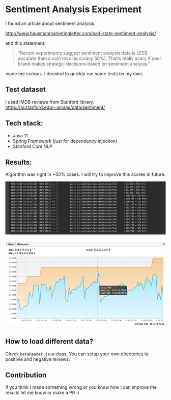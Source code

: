 # Sentiment Analysis Experiment

I found an article about sentiment analysis.

http://www.hausmanmarketingletter.com/sad-state-sentiment-analysis/

and this statement:

> "Recent experiments suggest sentiment analysis data is LESS accurate than a coin toss (accuracy 50%). That’s really scary if your brand makes strategic decisions based on sentiment analysis."

made me curious. I decided to quickly run some tests on my own. 

## Test dataset
I used IMDB reviews from Stanford library.
https://ai.stanford.edu/~amaas/data/sentiment/


## Tech stack:
- Java 11
- Spring Framework (just for dependency injection)
- Stanford Core NLP


## Results:

Algorithm was right in ~50% cases. I will try to improve this scores in future.

![results](https://github.com/jpomykala/SentimentAnalysis-Experiment/blob/master/images/results.png?raw=true)



![memory](https://github.com/jpomykala/SentimentAnalysis-Experiment/blob/master/images/visual-vm.png?raw=true)


## How to load different data?
Check `DataReader.java` class. You can setup your own directories to positivie and negative reviews.

## Contribution 
If you think I made something wrong or you know how I can improve the results let me know or make a PR :) 
